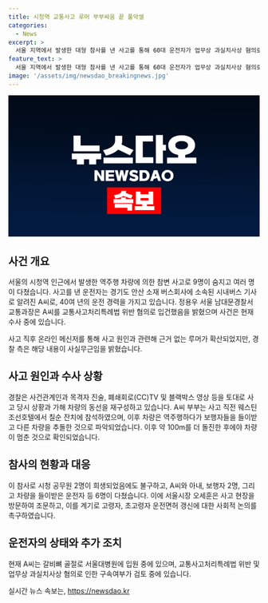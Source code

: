 ```yaml
---
title: 시청역 교통사고 루머 부부싸움 끝 풀악셀
categories:
  - News
excerpt: >
  서울 지역에서 발생한 대형 참사를 낸 사고를 통해 60대 운전자가 업무상 과실치사상 혐의로 입건됐다. 운전자는 경기도 안산 소재 버스회사에 소속된 시내버스 기사로, 사고 당시 제네시스 차량은 역주행 후 보행자들을 덮친 뒤 다수의 차량을 추돌한 것으로 파악됐다. 루머에 대한 경찰의 반박과 함께 사건의 재구성과 유족들의 안타까운 상황을 보도하며, 고령자 운전면허 갱신에 대한 사회적 논의에 대한 서울시장의 발언도 상세히 다루고 있다.
feature_text: >
  서울 지역에서 발생한 대형 참사를 낸 사고를 통해 60대 운전자가 업무상 과실치사상 혐의로 입건됐다. 운전자는 경기도 안산 소재 버스회사에 소속된 시내버스 기사로, 사고 당시 제네시스 차량은 역주행 후 보행자들을 덮친 뒤 다수의 차량을 추돌한 것으로 파악됐다. 루머에 대한 경찰의 반박과 함께 사건의 재구성과 유족들의 안타까운 상황을 보도하며, 고령자 운전면허 갱신에 대한 사회적 논의에 대한 서울시장의 발언도 상세히 다루고 있다.
image: '/assets/img/newsdao_breakingnews.jpg'
---
```


<p><img src="/assets/img/newsdao_breakingnews.jpg" alt="koreaapp 속보" /></p>

<h2 data-ke-size="size26">사건 개요</h2>

<p data-ke-size="size16">서울의 시청역 인근에서 발생한 역주행 차량에 의한 참변 사고로 9명이 숨지고 여러 명이 다쳤습니다. 사고를 낸 운전자는 경기도 안산 소재 버스회사에 소속된 시내버스 기사로 알려진 A씨로, 40여 년의 운전 경력을 가지고 있습니다. 정용우 서울 남대문경찰서 교통과장은 A씨를 교통사고처리특례법 위반 혐의로 입건했음을 밝혔으며 사건은 현재 수사 중에 있습니다.</p>

<p data-ke-size="size16">사고 직후 온라인 메신저를 통해 사고 원인과 관련해 근거 없는 루머가 확산되었지만, 경찰 측은 해당 내용이 사실무근임을 밝혔습니다.</p>

<h2 data-ke-size="size26">사고 원인과 수사 상황</h2>

<p data-ke-size="size16">경찰은 사건관계인과 목격자 진술, 폐쇄회로(CC)TV 및 블랙박스 영상 등을 토대로 사고 당시 상황과 가해 차량의 동선을 재구성하고 있습니다. A씨 부부는 사고 직전 웨스틴조선호텔에서 칠순 잔치에 참석하였으며, 이후 차량은 역주행하다가 보행자들을 들이받고 다른 차량을 추돌한 것으로 파악되었습니다. 이후 약 100m를 더 돌진한 후에야 차량이 멈춘 것으로 확인되었습니다.</p>

<h2 data-ke-size="size26">참사의 현황과 대응</h2>

<p data-ke-size="size16">이 참사로 시청 공무원 2명이 희생되었음에도 불구하고, A씨와 아내, 보행자 2명, 그리고 차량을 들이받은 운전자 등 6명이 다쳤습니다. 이에 서울시장 오세훈은 사고 현장을 방문하여 조문하고, 이를 계기로 고령자, 초고령자 운전면허 갱신에 대한 사회적 논의를 촉구하였습니다.</p>

<h2 data-ke-size="size26">운전자의 상태와 추가 조치</h2>

<p data-ke-size="size16">현재 A씨는 갈비뼈 골절로 서울대병원에 입원 중에 있으며, 교통사고처리특례법 위반 및 업무상 과실치사상 혐의로 인한 구속여부가 검토 중에 있습니다.</p>
실시간 뉴스 속보는, <a href="https://newsdao.kr" rel="dofollow">https://newsdao.kr</a>


